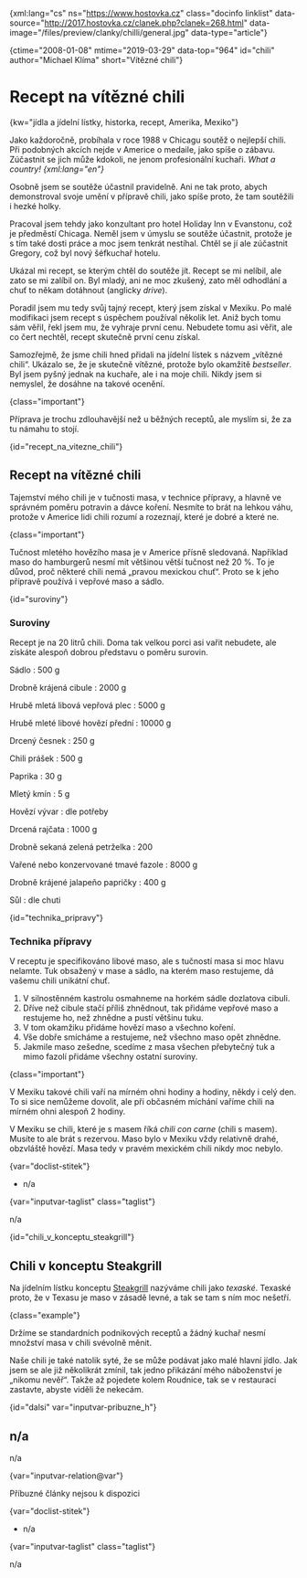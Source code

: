 
{xml:lang="cs" ns="https://www.hostovka.cz" class="docinfo linklist" data-source="http://2017.hostovka.cz/clanek.php?clanek=268.html" data-image="/files/preview/clanky/chilli/general.jpg" data-type="article"}

{ctime="2008-01-08" mtime="2019-03-29" data-top="964" id="chili" author="Michael Klíma" short="Vítězné chili"}

# Recept na vítězné chili 

{kw="jídla a jídelní lístky, historka, recept, Amerika, Mexiko"}

Jako každoročně, probíhala v roce 1988 v Chicagu soutěž o nejlepší chili. Při podobných akcích nejde v Americe o medaile, jako spíše o zábavu. Zúčastnit se jich může kdokoli, ne jenom profesionální kuchaři. _What a country! {xml:lang="en"}_ 

Osobně jsem se soutěže účastnil pravidelně. Ani ne tak proto, abych demonstroval svoje umění v přípravě chili, jako spíše proto, že tam soutěžili i hezké holky. 

Pracoval jsem tehdy jako konzultant pro hotel Holiday Inn v Evanstonu, což je předměstí Chicaga. Neměl jsem v úmyslu se soutěže účastnit, protože je s tím také dosti práce a moc jsem tenkrát nestíhal. Chtěl se jí ale zúčastnit Gregory, což byl nový šéfkuchař hotelu. 

Ukázal mi recept, se kterým chtěl do soutěže jít. Recept se mi nelíbil, ale zato se mi zalíbil on. Byl mladý, ani ne moc zkušený, zato měl odhodlání a chuť to někam dotáhnout (anglicky _drive_). 

Poradil jsem mu tedy svůj tajný recept, který jsem získal v Mexiku. Po malé modifikaci jsem recept s úspěchem používal několik let. Aniž bych tomu sám věřil, řekl jsem mu, že vyhraje první cenu. Nebudete tomu asi věřit, ale co čert nechtěl, recept skutečně první cenu získal. 

Samozřejmě, že jsme chili hned přidali na jídelní lístek s názvem „vítězné chili“. Ukázalo se, že je skutečně vítězné, protože bylo okamžitě _bestseller_. Byl jsem pyšný jednak na kuchaře, ale i na moje chili. Nikdy jsem si nemyslel, že dosáhne na takové ocenění. 

{class="important"}

Příprava je trochu zdlouhavější než u běžných receptů, ale myslím si, že za tu námahu to stojí. 

{id="recept\_na\_vitezne_chili"}

## Recept na vítězné chili 

Tajemství mého chili je v tučnosti masa, v technice přípravy, a hlavně ve správném poměru potravin a dávce koření. Nesmíte to brát na lehkou váhu, protože v Americe lidi chili rozumí a rozeznají, které je dobré a které ne. 

{class="important"}

Tučnost mletého hovězího masa je v Americe přísně sledovaná. Například maso do hamburgerů nesmí mít většinou větší tučnost než 20 %. To je důvod, proč některé chili nemá „pravou mexickou chuť“. Proto se k jeho přípravě používá i vepřové maso a sádlo. 

{id="suroviny"}

### Suroviny 

Recept je na 20 litrů chili. Doma tak velkou porci asi vařit nebudete, ale získáte alespoň dobrou představu o poměru surovin. 

Sádlo 
:   500 g 

Drobně krájená cibule 
:   2000 g 

Hrubě mletá libová vepřová plec 
:   5000 g 

Hrubě mleté libové hovězí přední 
:   10000 g 

Drcený česnek 
:   250 g 

Chili prášek 
:   500 g 

Paprika 
:   30 g 

Mletý kmín 
:   5 g 

Hovězí vývar 
:   dle potřeby 

Drcená rajčata 
:   1000 g 

Drobně sekaná zelená petrželka 
:   200 

Vařené nebo konzervované tmavé fazole 
:   8000 g 

Drobně krájené jalapeño papričky 
:   400 g 

Sůl 
:   dle chuti 

{id="technika_pripravy"}

### Technika přípravy 

V receptu je specifikováno libové maso, ale s tučností masa si moc hlavu nelamte. Tuk obsažený v mase a sádlo, na kterém maso restujeme, dá vašemu chili unikátní chuť. 

  1. V silnostěnném kastrolu osmahneme na horkém sádle dozlatova cibuli. 
  2. Dříve než cibule stačí příliš zhnědnout, tak přidáme vepřové maso a restujeme ho, než zhnědne a pustí většinu tuku. 
  3. V tom okamžiku přidáme hovězí maso a všechno koření. 
  4. Vše dobře smícháme a restujeme, než všechno maso opět zhnědne. 
  5. Jakmile maso zešedne, scedíme z masa všechen přebytečný tuk a mimo fazolí přidáme všechny ostatní suroviny. 

{class="important"}

V Mexiku takové chili vaří na mírném ohni hodiny a hodiny, někdy i celý den. To si sice nemůžeme dovolit, ale při občasném míchání vaříme chili na mírném ohni alespoň 2 hodiny. 

V Mexiku se chili, které je s masem říká _chili con carne_ (chili s masem). Musíte to ale brát s rezervou. Maso bylo v Mexiku vždy relativně drahé, obzvláště hovězí. Masa tedy v pravém mexickém chili nikdy moc nebylo. 

{var="doclist-stitek"}

  * n/a 

{var="inputvar-taglist" class="taglist"}

n/a 

{id="chili\_v\_konceptu_steakgrill"}

## Chili v konceptu Steakgrill 

Na jídelním lístku konceptu [Steakgrill][1] nazýváme chili jako _texaské_. Texaské proto, že v Texasu je maso v zásadě levné, a tak se tam s ním moc nešetří. 

{class="example"}

Držíme se standardních podnikových receptů a žádný kuchař nesmí množství masa v chili svévolně měnit. 

Naše chili je také natolik syté, že se může podávat jako malé hlavní jídlo. Jak jsem se ale již několikrát zmínil, tak jedno přikázání mého náboženství je „nikomu nevěř“. Takže až pojedete kolem Roudnice, tak se v restauraci zastavte, abyste viděli že nekecám. 

{id="dalsi" var="inputvar-pribuzne_h"}

## n/a 

n/a 

{var="inputvar-relation@var"}

Příbuzné články nejsou k dispozici 

{var="doclist-stitek"}

  * n/a 

{var="inputvar-taglist" class="taglist"}

n/a

 [1]: https://www.steakgrill.cz

